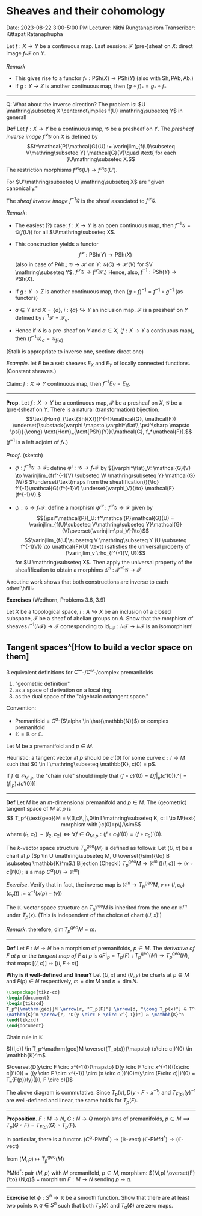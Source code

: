 # Sheaves and their cohomology

Date: 2023-08-22 3:00-5:00 PM
Lecturer: Nithi Rungtanapirom
Transcriber: Kittapat Ratanaphupha

Let $f: X \to Y$ be a continuous map.
Last session: $\mathcal{F}$ (pre-)sheaf on $X$: direct image $f_*\mathcal{F}$ on $Y$.

*Remark*

- This gives rise to a functor $f_*:\text{PSh}(X) \to \text{PSh}(Y)$ (also with $\text{Sh}, \text{PAb}, \text{Ab}$.)
- If $g: Y \to Z$ is another continuous map, then $(g\circ f)_* = g_* \circ f_*$

---

Q: What about the inverse direction?
The problem is: $U \mathring\subseteq X \centernot\implies f(U) \mathring\subseteq Y$ in general!

**Def** Let $f: X \to Y$ be a continuous map, $\mathcal{G}$ be a presheaf on $Y$. The *presheaf inverse image* $f^\mathcal{P}\mathcal{G}$ on $X$ is defined by $$f^\mathcal{P}\mathcal{G}(U) := \varinjlim_{f(U)\subseteq V\mathring\subseteq Y} \mathcal{G}(V)\quad \text{ for each }U\mathring\subseteq X.$$
The restriction morphisms $f^\mathcal{P}\mathcal{G}(U) \to f^\mathcal{P}\mathcal{G}(U')$.

For $U'\mathring\subseteq U \mathring\subseteq X$ are "given canonically."

The *sheaf inverse image* $f^{-1}\mathcal{G}$ is the sheaf associated to $f^\mathcal{P}\mathcal{G}$.

*Remark*:

- The easiest (?) case: $f:X\to Y$ is an open continuous map, then $f^{-1}\mathcal{G} = \mathcal{G}(f(U))$ for all $U\mathring\subseteq X$.
- This construction yields a functor $$f^\mathcal{P}: \text{PSh}(Y) \to \text{PSh}(X)$$ (also in case of $\text{PAb}$.; $\mathcal{G} \to \mathcal{H}$ on $Y$: $\mathcal{G}(C) \to \mathcal{H}(V)$ for $V \mathring\subseteq Y$. $f^\mathcal{P}\mathcal{G} \to f^\mathcal{P}\mathcal{H}$.)
Hence, also, $f^{-1}: \text{PSh}(Y)\to \text{PSh}(X)$.

- If $g: Y \to Z$ is another continuous map, then $(g\circ f)^{-1} = f^{-1} \circ g^{-1}$ (as functors)
- $a \in Y$ and $X = \{a\}$, $i: \{a\} \hookrightarrow Y$ an inclusion map. $\mathcal{F}$ is a presheaf on $Y$ defined by $i^{-1}\mathcal{F} = \mathcal{F}_a$.
- Hence if $\mathcal{G}$ is a pre-sheaf on $Y$ and $a \in X$, ($f: X \to Y$ a continuous map), then $(f^{-1}\mathcal{G})_a = \mathcal{G}_{f(a)}$

(Stalk is appropriate to inverse one, section: direct one)

*Example*. let $E$ be a set: sheaves $E_X$ and $E_Y$ of locally connected functions. (Constant sheaves.)

Claim: $f: X \to Y$ continuous map, then $f^{-1}E_Y = E_X$.

---

**Prop**. Let $f: X \to Y$ be a continuous map, $\mathcal{F}$ be a presheaf on $X$, $\mathcal{G}$ be a (pre-)sheaf on $Y$.
There is a natural (transformation) bijection.
$$\text{Hom}_{\text{Sh}(X)}(f^{-1}\mathcal{G}, \mathcal{F}) \underset{\substack{\varphi \mapsto \varphi^\flat\\ \psi^\sharp \mapsto \psi}}{\cong} \text{Hom}_{\text{PSh}(Y)}(\mathcal{G}, f_*\mathcal{F}).$$
($f^{-1}$ is a left adjoint of $f_*$.)

*Proof*. (sketch)

- $\varphi: f^{-1}\mathcal{G} \to \mathcal{F}$: define $\varphi^{\flat}: \mathcal{G} \to f_* \mathcal{F}$ by $(\varphi^\flat)_V: \mathcal{G}(V) \to \varinjlim_{f(f^{-1}V) \subseteq W \mathring\subseteq Y} \mathcal{G}(W)$
$\underset{\text{maps from the sheafification}}{\to} f^{-1}\mathcal{G}(f^{-1}V) \underset{\varphi_V}{\to} \mathcal{F}(f^{-1}V).$

- $\psi: \mathcal{G} \to f_*\mathcal{F}$: define a morphism $\psi^{\mathcal{P}}: f^{\mathcal{P}}\mathcal{G} \to \mathcal{F}$ given by $$(\psi^\mathcal{P})_U: f^\mathcal{P}\mathcal{G}(U) = \varinjlim_{f(U)\subseteq V\mathring\subseteq Y}\mathcal{G}(V)\overset{\varinjlim\psi_V}{\to}$$ $$\varinjlim_{f(U)\subseteq V \mathring\subseteq Y (U \subseteq f^{-1}V)} \to \mathcal{F}(U) \text{ (satisfies the universal property of }\varinjlim_v \rho_{f^{-1}V, U})$$
for $U \mathring\subseteq X$. Then apply the universal property of the sheafification to obtain a morphims $\psi^{\sharp}: \mathcal{F}^{-1}\mathcal{G} \to \mathcal{F}$

A routine work shows that both constructions are inverse to each other!\hfill$\square$

**Exercises** (Wedhorn, Problems 3.6, 3.9)

Let $X$  be a topological space, $i: A \hookrightarrow X$ be an inclusion of a closed subspace, $\mathcal{F}$ be a sheaf of abelian groups on $A$.
Show that the morphism of sheaves $i^{-1}(i_*\mathcal{F}) \to \mathcal{F}$ corresponding to $\text{id}_{i_* \mathcal{F}}: i_*\mathcal{F} \to i_*\mathcal{F}$ is an isomorphism!
## Tangent spaces^[How to build a vector space on them]

3 equivalent definitions for $C^\infty$-/$C^\omega$-/complex premanifolds

1. "geometric definition"
2. as a space of derivation on a local ring
3. as the dual space of the "algebraic cotangent space."

Convention:

- Premanifold = $C^\alpha$-($\alpha \in \hat{\mathbb{N}}$) or complex premanifold
- $\mathbb{K} = \mathbb{R}$ or $\mathbb{C}$.

Let $M$ be a premanifold and $p \in M$.

Heuristic: a tangent vector at $p$ should be $c'(0)$ for some curve $c: I \to M$ such that $0 \in I \mathring\subseteq \mathbb{K}, c(0) = p$.

If $f \in \mathcal{O}_{M,p}$, the "chain rule" should imply that $(f \circ c)'(0) = Df|_p(c'(0))$.^[$= (f|_p)_*(c'(0))$]

---

**Def** Let $M$ be an $m$-dimensional premanifold  and $p \in M$. The (geometric) tangent space of $M$ at $p$ is $$ T_p^{\text{geo}}M = \{(I,c)\,|\,0\in I \mathring\subseteq K, c: I \to M\text{ morphism with }c(0)=p\}/\sim$$
where $(I_1, c_1) \sim (I_2, c_2) \iff \forall f\in O_{M,p}: (f\circ c_1)'(0) = (f\circ c_2)'(0)$.

The $k$-vector space structure $T_p^\text{geo}(M)$ is defined as follows:
Let $(U,x)$ be a chart at $p$ ($p \in U \mathring\subseteq M, U \overset{\sim}{\to} B \subseteq \mathbb{K}^m$.)
Bijection (Check!) $T_p^{\text{geo}}M \to \mathbb{K}^m$ ($[(I,c)] \to (x\circ c|)'(0)$; is a map $C^\alpha(U) \to \mathbb{K}^m$)

*Exercise*. Verify that in fact, the inverse map is $\mathbb{K}^m \to T^{\text{geo}}_pM$, $v \mapsto (I, c_v)$ ($c_v(t) := x^{-1}(x(p)-tv)$)

The $\mathbb{K}$-vector space structure on $T_p^{geo}M$ is inherited from the one on $\mathbb{K}^m$ under $T_p(x)$.
(This is independent of the choice of chart $(U,x)$!)

*Remark*. therefore, $\dim T_p^\text{geo}M = m$.

---

**Def** Let $F: M \to N$ be a morphism of premanifolds, $p \in M$. The *derivative of $F$ at $p$* or the *tangent map of $F$ at $p$* is $dF|_p = T_p(F): T_p^{\text{geo}}(M) \to T_p^{\text{geo}}(N)$, that maps $[(I,c)] \mapsto [(I, F\circ c)]$.

**Why is it well-defined and linear?**
Let $(U,x)$ and $(V,y)$ be charts at $p \in M$ and $F(p) \in N$ respectively, $m  = \dim M$ and $n = \dim N$.

```tikz
\usepackage{tikz-cd}
\begin{document}
\begin{tikzcd}
T_p^{\mathrm{geo}}M \arrow[r, "T_p(F)"] \arrow[d, "\cong T_p(x)"] & T^{\mathrm{geo}}_{f(p)}N \arrow[d, "\cong T_{f(p)}(y)"]\\
\mathbb{K}^m \arrow[r, "D(y \circ F \circ x^{-1})"] & \mathbb{K}^n
\end{tikzcd}
\end{document}
```

Chain rule in $\mathbb{K}$

$[(I,c)] \in T_p^\mathrm{geo}M \overset{T_p(x)}{\mapsto} (x\circ c|)'(0) \in \mathbb{K}^m$

$\overset{D(y\circ F \circ x^{-1})}{\mapsto} D(y \circ F \circ x^{-1})((x\circ c|)'(0)) = ((y \circ F \circ x^{-1}) \circ (x \circ c|))'(0)=(y\circ (F\circ c)|)'(0) = T_{F(p)}(y)([(I, F \circ c)])$

The above diagram is commutative. Since $T_p(x), D(y\circ F \circ x^{-1})$ and $T_{F(p)}(y)^{-1}$ are well-defined and linear, the same holds for $T_p(F)$.

---

**Proposition**. $F: M \to N$, $G: N \to Q$ morphisms of premanifolds, $p \in M \implies T_p(G \circ F) = T_{F(p)}(G)\circ T_{p}(F)$.

In particular, there is a functor.
$(C^\alpha\text{-PMfd}^*) \to (\mathbb{R}\text{-vect})$
$(\mathbb{C}\text{-PMfd}^*) \to (\mathbb{C}\text{-vect})$

from $(M,p) \mapsto T_p^{\text{geo}}(M)$

$\text{PMfd}^*$: pair $(M,p)$ with $M$ premanifold, $p \in M$, morphism: $(M,p) \overset{F}{\to} (N,q)$ = morphism $F: M \to N$ sending $p \mapsto q$.

---

**Exercise** let $\phi: S^n \to \mathbb{R}$ be a smooth function. Show that there are at least two points $p,q \in S^n$ such that both $T_p(\phi)$ and $T_q(\phi)$ are zero maps.